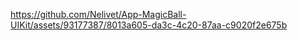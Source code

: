 

https://github.com/Nelivet/App-MagicBall-UIKit/assets/93177387/8013a605-da3c-4c20-87aa-c9020f2e675b


